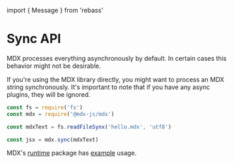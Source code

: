 import { Message } from 'rebass'

# Sync API

MDX processes everything asynchronously by default.
In certain cases this behavior might not be desirable.

If you're using the MDX library directly, you might want to process an MDX string synchronously.
It's important to note that if you have any async plugins, they will be ignored.

```js
const fs = require('fs')
const mdx = require('@mdx-js/mdx')

const mdxText = fs.readFileSynx('hello.mdx', 'utf8')

const jsx = mdx.sync(mdxText)
```

MDX's [runtime][] package has [example][] usage.

[runtime]: https://github.com/mdx-js/mdx/tree/master/packages/runtime
[example]: https://github.com/mdx-js/mdx/blob/d5a5189e715dc28370de13f6cc0fd18a06f0f122/packages/runtime/src/index.js#L16-L18
